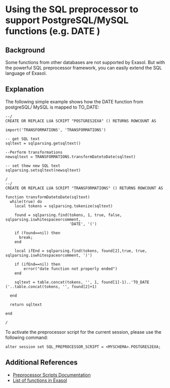 # Using the SQL preprocessor to support PostgreSQL/MySQL functions (e.g. DATE ) 
## Background

Some functions from other databases are not supported by Exasol. But with the powerful SQL preprocessor framework, you can easily extend the SQL language of Exasol.

## Explanation

The following simple example shows how the DATE function from postgreSQL/ MySQL is mapped to TO_DATE:


```"code-sql"
--/
CREATE OR REPLACE LUA SCRIPT "POSTGRES2EXA" () RETURNS ROWCOUNT AS

import('TRANSFORMATIONS', 'TRANSFORMATIONS')

-- get SQL text
sqltext = sqlparsing.getsqltext()

--Perform transformations
newsqltext = TRANSFORMATIONS.transformDatetoDate(sqltext)

-- set thew new SQL text
sqlparsing.setsqltext(newsqltext)

/
--/
CREATE OR REPLACE LUA SCRIPT "TRANSFORMATIONS" () RETURNS ROWCOUNT AS

function transformDatetoDate(sqltext)  
  while(true) do
    local tokens = sqlparsing.tokenize(sqltext)
  
    found = sqlparsing.find(tokens, 1, true, false, sqlparsing.iswhitespaceorcomment, 
                            'DATE', '(')
  
    if (found==nil) then
      break;
    end

    local ifEnd = sqlparsing.find(tokens, found[2],true, true, sqlparsing.iswhitespaceorcomment, ')')

    if (ifEnd==nil) then
        error("date function not properly ended")
    end
	
    sqltext = table.concat(tokens, '', 1, found[1]-1)..'TO_DATE ('..table.concat(tokens, '', found[2]+1)

  end

  return sqltext

end

/
```
To activate the preprocessor script for the current session, please use the following command:


```"code-sql"
alter session set SQL_PREPROCESSOR_SCRIPT = <MYSCHEMA>.POSTGRES2EXA;
```
## Additional References

* [Preprocessor Scripts Documentation](https://docs.exasol.com/database_concepts/sql_preprocessor.htm)
* [List of functions in Exasol](https://docs.exasol.com/sql_references/functions/all_functions.htm)
